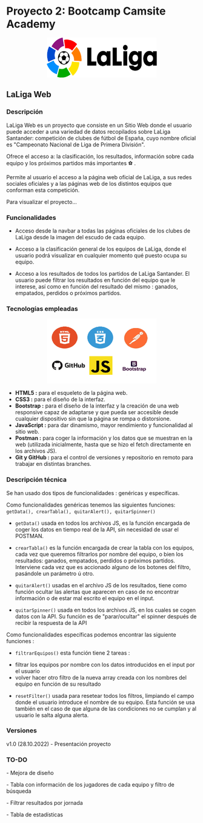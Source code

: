 # Proyecto 2: Bootcamp Camsite Academy
<p align="center">
 <img src="/Images/LaLiga.svg.png" alt="Logo" width="290" height="105" class="img-fluid justify-content-center"></p>
<h2>LaLiga Web</h2>
<h3>Descripción</h3>          
<p>LaLiga Web es un proyecto que consiste en un Sitio Web donde el usuario puede acceder a una variedad de datos recopilados sobre LaLiga Santander: competición de clubes de fútbol de España, cuyo nombre oficial es "Campeonato Nacional de Liga de Primera División".</p>
Ofrece el acceso a: la clasificación, los resultados, información sobre cada equipo y los próximos partidos más importantes ⚽ .

Permite al usuario el acceso a la página web oficial de LaLiga, a sus redes sociales oficiales y a las páginas web de los distintos equipos que conforman esta competición.

Para visualizar el proyecto...


<h3>Funcionalidades</h3>

- Acceso desde la navbar a todas las páginas oficiales de los clubes de LaLiga desde la imagen del escudo de cada equipo.

- Acceso a la clasificación general de los equipos de LaLiga, donde el usuario podrá visualizar en cualquier momento qué puesto ocupa su equipo.

- Acceso a los resultados de todos los partidos de LaLiga Santander. El usuario puede filtrar los resultados en función del equipo que le interese, así como en función del resultado del mismo : ganados, empatados, perdidos o próximos partidos.


<h3>Tecnologías empleadas</h3>
<p align="center">
 <img src="/Images/Html-JS-CSS-B.jpg" alt="Logo" width="290" height="170" class="img-fluid justify-content-center"></p>

- **HTML5 :** para el esqueleto de la página web.
- **CSS3 :** para el diseño de la interfaz.
- **Bootstrap :** para el diseño de la interfaz y la creación de una web responsive capaz de adaptarse y que pueda ser accesible desde cualquier dispositivo sin que la página se rompa o distorsione.
- **JavaScript :** para dar dinamismo, mayor rendimiento y funcionalidad al sitio web.
- **Postman :** para coger la información y los datos que se muestran en la web (utilizada inicialmente, hasta que se hizo el fetch directamente en los archivos JS).
- **Git y GitHub :** para el control de versiones y repositorio en remoto para trabajar en distintas branches.


<h3>Descripción técnica</h3>
Se han usado dos tipos de funcionalidades : genéricas y específicas.

Como funcionalidades genéricas tenemos las siguientes funciones: ```getData(), crearTabla(), quitarAlert(), quitarSpinner()```

- ```getData()``` usada en todos los archivos JS, es la función encargada de coger los datos en tiempo real de la API, sin necesidad de usar el POSTMAN.

- ```crearTabla()``` es la función encargada de crear la tabla con los equipos, cada vez que queremos filtrarlos por nombre del equipo, o bien los resultados: ganados, empatados, perdidos o próximos partidos.
Interviene cada vez que es accionado alguno de los botones del filtro, pasándole un parámetro ú otro.

- ```quitarAlert()``` usadas en el archivo JS de los resultados, tiene como función ocultar las alertas que aparecen en caso de no encontrar información o de estar mal escrito el equipo en el input.

- ```quitarSpinner()``` usada en todos los archivos JS, en los cuales se cogen datos con la API. Su función es de "parar/ocultar" el spinner después de recibir la respuesta de la API


Como funcionalidades específicas podemos encontrar las siguiente funciones :

- ```filtrarEquipos()``` esta función tiene 2 tareas :

* filtrar los equipos por nombre con los datos introducidos en el input por el usuario
* volver hacer otro filtro de la nueva array creada con los nombres del equipo en función de su resultado

- ```resetFilter()``` usada para resetear todos los filtros, limpiando el campo donde el usuario introduce el nombre de su equipo.
Esta función se usa también en el caso de que alguna de las condiciones no se cumplan y al usuario le salta alguna alerta.


<h3>Versiones</h3>
v1.0 (28.10.2022) - Presentación proyecto


<h3>TO-DO</h3>
<p>- Mejora de diseño</p>
<p>- Tabla con información de los jugadores de cada equipo y filtro de búsqueda</p>
<p>- Filtrar resultados por jornada</p>
<p>- Tabla de estadísticas</p>
